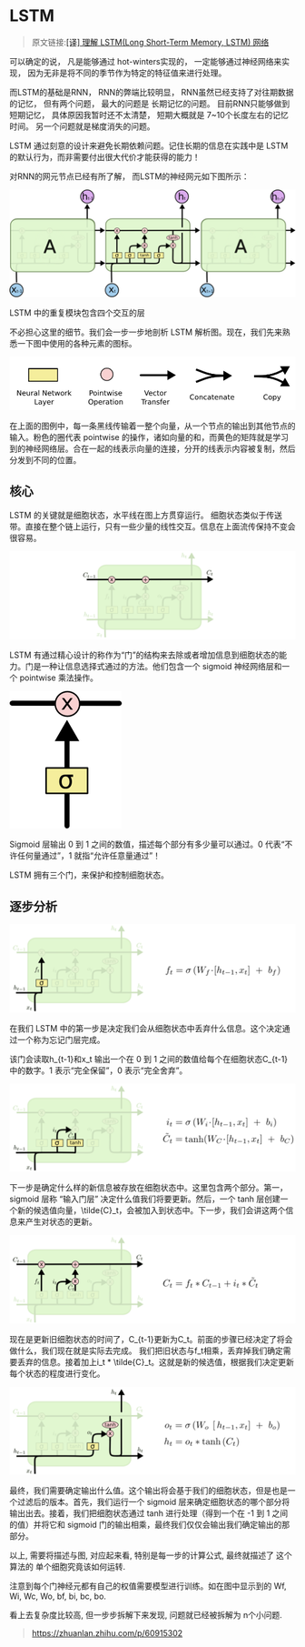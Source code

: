 # LSTM

> 原文链接:[[译] 理解 LSTM(Long Short-Term Memory, LSTM) 网络](https://www.cnblogs.com/wangduo/p/6773601.html)

可以确定的说， 凡是能够通过 hot-winters实现的， 一定能够通过神经网络来实现， 因为无非是将不同的季节作为特定的特征值来进行处理。

而LSTM的基础是RNN， RNN的弊端比较明显， RNN虽然已经支持了对往期数据的记忆， 但有两个问题， 最大的问题是 长期记忆的问题。 目前RNN只能够做到短期记忆， 具体原因我暂时还不太清楚， 短期大概就是 7~10个长度左右的记忆时间。 另一个问题就是梯度消失的问题。

LSTM 通过刻意的设计来避免长期依赖问题。记住长期的信息在实践中是 LSTM 的默认行为，而非需要付出很大代价才能获得的能力！

对RNN的网元节点已经有所了解， 而LSTM的神经网元如下图所示：

![](img/LSTM神经网元.png)

LSTM 中的重复模块包含四个交互的层

不必担心这里的细节。我们会一步一步地剖析 LSTM 解析图。现在，我们先来熟悉一下图中使用的各种元素的图标。

![](img/LSTM网元图例.png)

在上面的图例中，每一条黑线传输着一整个向量，从一个节点的输出到其他节点的输入。粉色的圈代表 pointwise 的操作，诸如向量的和，而黄色的矩阵就是学习到的神经网络层。合在一起的线表示向量的连接，分开的线表示内容被复制，然后分发到不同的位置。

## 核心

LSTM 的关键就是细胞状态，水平线在图上方贯穿运行。
细胞状态类似于传送带。直接在整个链上运行，只有一些少量的线性交互。信息在上面流传保持不变会很容易。

![](img/LSTM水平线.png)

LSTM 有通过精心设计的称作为“门”的结构来去除或者增加信息到细胞状态的能力。门是一种让信息选择式通过的方法。他们包含一个 sigmoid 神经网络层和一个 pointwise 乘法操作。

![](img/LSTM门.png)

Sigmoid 层输出 0 到 1 之间的数值，描述每个部分有多少量可以通过。0 代表“不许任何量通过”，1 就指“允许任意量通过”！

LSTM 拥有三个门，来保护和控制细胞状态。

## 逐步分析

![](img/LSTM忘记门1.png)

在我们 LSTM 中的第一步是决定我们会从细胞状态中丢弃什么信息。这个决定通过一个称为忘记门层完成。

该门会读取h_{t-1}和x_t 输出一个在 0 到 1 之间的数值给每个在细胞状态C_{t-1}中的数字。1 表示“完全保留”，0 表示“完全舍弃”。

![](img/LSTM忘记门2.png)

下一步是确定什么样的新信息被存放在细胞状态中。这里包含两个部分。第一，sigmoid 层称 “输入门层” 决定什么值我们将要更新。然后，一个 tanh 层创建一个新的候选值向量，\tilde{C}_t，会被加入到状态中。下一步，我们会讲这两个信息来产生对状态的更新。

![](img/LSTM门状态更新.png)

现在是更新旧细胞状态的时间了，C_{t-1}更新为C_t。前面的步骤已经决定了将会做什么，我们现在就是实际去完成。
我们把旧状态与f_t相乘，丢弃掉我们确定需要丢弃的信息。接着加上i_t * \tilde{C}_t。这就是新的候选值，根据我们决定更新每个状态的程度进行变化。

![](img/LSTM最终输出.png)

最终，我们需要确定输出什么值。这个输出将会基于我们的细胞状态，但是也是一个过滤后的版本。首先，我们运行一个 sigmoid 层来确定细胞状态的哪个部分将输出出去。接着，我们把细胞状态通过 tanh 进行处理（得到一个在 -1 到 1 之间的值）并将它和 sigmoid 门的输出相乘，最终我们仅仅会输出我们确定输出的那部分。

以上, 需要将描述与图, 对应起来看, 特别是每一步的计算公式, 最终就描述了 这个算法的 单个细胞究竟该如何运转.

注意到每个门神经元都有自己的权值需要模型进行训练。如在图中显示到的  Wf, Wi, Wc, Wo, bf, bi, bc, bo.

看上去复杂度比较高, 但一步步拆解下来发现, 问题就已经被拆解为 n个小问题.

> https://zhuanlan.zhihu.com/p/60915302
